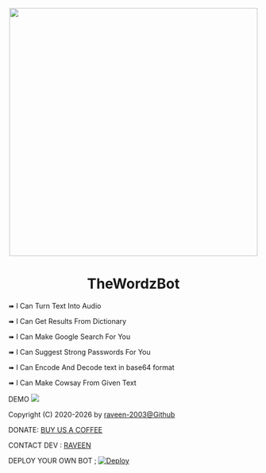 <p align="center"><a href="https://t.me/theWordzBot"><img src="https://cdn.dribbble.com/users/2335370/screenshots/12675987/media/6720c63011823808890ea19fc94d48a7.jpg" width="500"></a></p> 

<h1 align="center">TheWordzBot</h1>

<p> ➠ I Can Turn Text Into Audio </p>
<p> ➠ I Can Get Results From Dictionary</p>
<p> ➠ I Can Make Google Search For You</p>
<p> ➠ I Can Suggest Strong Passwords For You</p>
<p> ➠ I Can Encode And Decode text in base64 format</p>
<p> ➠ I Can Make Cowsay From Given Text</p>

DEMO
 <a href="https://t.me/TheWordzBot"><img src="https://img.shields.io/badge/Bot%20Status%20-UP-green"></a>

Copyright (C) 2020-2026 by <a href="https://github.com/raveen-2003">raveen-2003@Github</a>

DONATE: <a href="https://upayi.me/raveen-2003@axl">BUY US A COFFEE</a>

CONTACT DEV : <a href="https://t.me/im_raveen">RAVEEN</a>

DEPLOY YOUR OWN BOT ; [![Deploy](https://www.herokucdn.com/deploy/button.svg)](https://heroku.com/deploy?template=https://github.com/raveen-2003/TheWordzBot)

